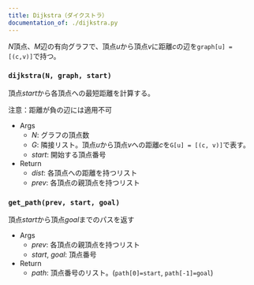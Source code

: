 ```yaml
---
title: Dijkstra（ダイクストラ）
documentation_of: ./dijkstra.py
---
```


$N$頂点、$M$辺の有向グラフで、頂点$u$から頂点$v$に距離$c$の辺を`graph[u] = [(c,v)]`で持つ。

### `dijkstra(N, graph, start)`

頂点$start$から各頂点への最短距離を計算する。

注意：距離が負の辺には適用不可

- Args
    - $N$: グラフの頂点数
    - $G$: 隣接リスト。頂点$u$から頂点$v$への距離$c$を`G[u] = [(c, v)]`で表す。
    - $start$: 開始する頂点番号
- Return
    - $dist$: 各頂点への距離を持つリスト
    - $prev$: 各頂点の親頂点を持つリスト  


### `get_path(prev, start, goal)`

頂点$start$から頂点$goal$までのパスを返す

- Args
    - $prev$: 各頂点の親頂点を持つリスト  
    - $start$, $goal$: 頂点番号
- Return
    - $path$: 頂点番号のリスト。(`path[0]=start`, `path[-1]=goal`)


